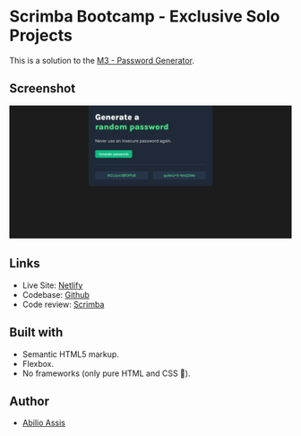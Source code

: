 # Scrimba Bootcamp - Exclusive Solo Projects

This is a solution to the [M3 - Password Generator](https://scrimba.com/learn/frontend/solo-project-pro-password-generator-cR9B46Sg).

## Screenshot

![](img/screenshot.png)

## Links

- Live Site: [Netlify]()
- Codebase: [Github](https://github.com/abilioassis/password-generator)
- Code review: [Scrimba]()

## Built with

- Semantic HTML5 markup.
- Flexbox.
- No frameworks (only pure HTML and CSS 🏅).

## Author

- [Abilio Assis](https://www.linkedin.com/in/abilio-assis/)
